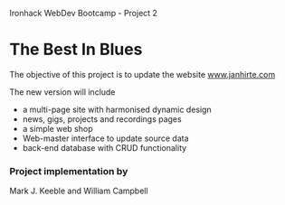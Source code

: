 Ironhack WebDev Bootcamp - Project 2

# The Best In Blues

The objective of this project is to update the website www.janhirte.com

The new version will include
* a multi-page site with harmonised dynamic design
* news, gigs, projects and recordings pages
* a simple web shop
* Web-master interface to update source data
* back-end database with CRUD functionality

### Project implementation by

Mark J. Keeble and William Campbell
